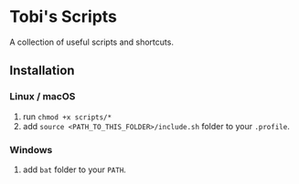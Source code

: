 # Tobi's Scripts

A collection of useful scripts and shortcuts.

## Installation

### Linux / macOS
1. run `chmod +x scripts/*`
2. add `source <PATH_TO_THIS_FOLDER>/include.sh` folder to your `.profile`.

### Windows
1. add `bat` folder to your `PATH`.